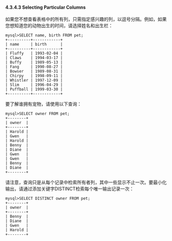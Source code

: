 #### 4.3.4.3 Selecting Particular Columns

如果您不想查看表格中的所有列，只需指定感兴趣的列，以逗号分隔。例如，如果您想知道您的动物出生的时间，请选择姓名和出生栏：

```
mysql>SELECT name, birth FROM pet;
+----------+------------+
| name     | birth      |
+----------+------------+
| Fluffy   | 1993-02-04 |
| Claws    | 1994-03-17 |
| Buffy    | 1989-05-13 |
| Fang     | 1990-08-27 |
| Bowser   | 1989-08-31 |
| Chirpy   | 1998-09-11 |
| Whistler | 1997-12-09 |
| Slim     | 1996-04-29 |
| Puffball | 1999-03-30 |
+----------+------------+
```

要了解谁拥有宠物，请使用以下查询：

```
mysql>SELECT owner FROM pet;
+--------+
| owner  |
+--------+
| Harold |
| Gwen   |
| Harold |
| Benny  |
| Diane  |
| Gwen   |
| Gwen   |
| Benny  |
| Diane  |
+--------+
```

请注意，查询只是从每个记录中检索所有者列，其中一些显示不止一次。要最小化输出，请通过添加关键字DISTINCT检索每个唯一输出记录一次：

```
mysql>SELECT DISTINCT owner FROM pet;
+--------+
| owner  |
+--------+
| Benny  |
| Diane  |
| Gwen   |
| Harold |
+--------+
```



